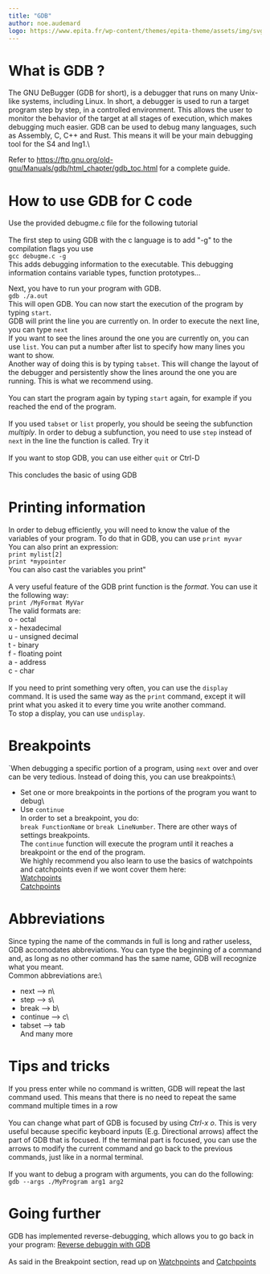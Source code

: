 ```yaml
---
title: "GDB"
author: noe.audemard
logo: https://www.epita.fr/wp-content/themes/epita-theme/assets/img/svg/EPITA\_LOGO\_INGENIEUR\_CMJN.svg
---
```


# What is GDB ?

The GNU DeBugger (GDB for short), is a debugger that runs on many Unix-like systems, including Linux.
In short, a debugger is used to run a target program step by step, in a controlled environment.
This allows the user to monitor the behavior of the target at all stages of execution, which makes debugging much easier.
GDB can be used to debug many languages, such as Assembly, C, C++ and Rust. This means it will be your main debugging tool for the S4 and Ing1.\

Refer to https://ftp.gnu.org/old-gnu/Manuals/gdb/html_chapter/gdb_toc.html for a complete guide.

# How to use GDB for C code
Use the provided debugme.c file for the following tutorial\
\
The first step to using GDB with the c language is to add "-g" to the compilation flags you use\
 ```gcc debugme.c -g```\
This adds debugging information to the executable. This debugging information contains variable types, function prototypes...

Next, you have to run your program with GDB.\
```gdb ./a.out```\
This will open GDB. You can now start the execution of the program by typing ```start```.\
GDB will print the line you are currently on. In order to execute the next line, you can type ```next```\
If you want to see the lines around the one you are currently on, you can use ```list```. You can put a number after list to specify how many lines you want to show.\
Another way of doing this is by typing ```tabset```.
This will change the layout of the debugger and persistently show the lines around the one you are running. This is what we recommend using.\
\
You can start the program again by typing ```start``` again, for example if you reached the end of the program.\
\
If you used ```tabset``` or ```list``` properly, you should be seeing the subfunction *multiply*.
In order to debug a subfunction, you need to use ```step``` instead of ```next``` in the line the function is called. Try it\
\
If you want to stop GDB, you can use either ```quit``` or Ctrl-D\
\
This concludes the basic of using GDB

# Printing information

In order to debug efficiently, you will need to know the value of the variables of your program. To do that in GDB, you can use ```print myvar```\
You can also print an expression: \
```print mylist[2]```\
```print *mypointer```\
You can also cast the variables you print"\
\
A very useful feature of the GDB print function is the *format*. You can use it the following way:\
```print /MyFormat MyVar```\
The valid formats are:\
o - octal\
x - hexadecimal\
u - unsigned decimal\
t - binary\
f - floating point\
a - address\
c - char\
\
If you need to print something very often, you can use the ```display``` command.
It is used the same way as the ```print``` command, except it will print what you asked it to every time you write another command.\
To stop a display, you can use ```undisplay```.

# Breakpoints

`When debugging a specific portion of a program, using ```next``` over and over can be very tedious. Instead of doing this, you can use breakpoints:\
 - Set one or more breakpoints in the portions of the program you want to debug\
 - Use ```continue```\
In order to set a breakpoint, you do:\
```break FunctionName``` or ```break LineNumber```. There are other ways of settings breakpoints.\
The ```continue``` function will execute the program until it reaches a breakpoint or the end of the program.\
We highly recommend you also learn to use the basics of watchpoints and catchpoints even if we wont cover them here:\
[Watchpoints](https://ftp.gnu.org/old-gnu/Manuals/gdb/html_node/gdb_29.html#SEC30)\
[Catchpoints](https://ftp.gnu.org/old-gnu/Manuals/gdb/html_node/gdb_30.html#SEC31)

# Abbreviations

Since typing the name of the commands in full is long and rather useless, GDB accomodates abbreviations.
You can type the beginning of a command and, as long as no other command has the same name, GDB will recognize what you meant.\
Common abbreviations are:\
 - next --> n\
 - step --> s\
 - break --> b\
 - continue --> c\
 - tabset --> tab\
And many more

# Tips and tricks

If you press enter while no command is written, GDB will repeat the last command used.
This means that there is no need to repeat the same command multiple times in a row\
\
You can change what part of GDB is focused by using *Ctrl-x o*.
This is very useful because specific keyboard inputs (E.g. Directional arrows) affect the part of GDB that is focused.
If the terminal part is focused, you can use the arrows to modify the current command and go back to the previous commands, just like in a normal terminal.\
\
If you want to debug a program with arguments, you can do the following: ```gdb --args ./MyProgram arg1 arg2```

# Going further

GDB has implemented reverse-debugging, which allows you to go back in your program: [Reverse debuggin with GDB](https://sourceware.org/gdb/wiki/ReverseDebug)\
\
As said in the Breakpoint section, read up on [Watchpoints](https://ftp.gnu.org/old-gnu/Manuals/gdb/html_node/gdb_29.html#SEC30)
and [Catchpoints](https://ftp.gnu.org/old-gnu/Manuals/gdb/html_node/gdb_30.html#SEC31)

